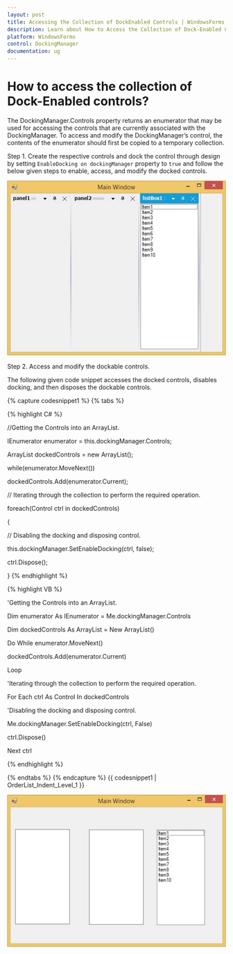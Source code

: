```yaml
---
layout: post
title: Accessing the Collection of DockEnabled Controls | WindowsForms | Syncfusion
description: Learn about How to Access the Collection of Dock-Enabled Controls, with Syncfusion Essential Studio Windows Forms
platform: WindowsForms
control: DockingManager
documentation: ug
---
```



# How to access the collection of Dock-Enabled controls?

The DockingManager.Controls property returns an enumerator that may be used for accessing the controls that are currently associated with the DockingManager. To access and modify the DockingManager’s control, the contents of the enumerator should first be copied to a temporary collection.

Step 1. Create the respective controls and dock the control through design by setting `EnableDocking on dockingManager` property to `true` and follow the below given steps to enable, access, and modify the docked controls.

 ![Enable Docking on DockingManager](Docked-Group_images/Docked-Group_img4.jpeg)


Step 2. Access and modify the dockable controls.

The following given code snippet accesses the docked controls, disables docking, and then disposes the dockable controls.

{% capture codesnippet1 %}
{% tabs %}

{% highlight C# %}


//Getting the Controls into an ArrayList.

IEnumerator enumerator = this.dockingManager.Controls; 

ArrayList dockedControls = new ArrayList(); 

while(enumerator.MoveNext()) 

dockedControls.Add(enumerator.Current); 

// Iterating through the collection to perform the required operation.

foreach(Control ctrl in dockedControls) 

{                         

// Disabling the docking and disposing control.

this.dockingManager.SetEnableDocking(ctrl, false); 

ctrl.Dispose(); 

}
{% endhighlight %}

{% highlight VB %}


'Getting the Controls into an ArrayList.

Dim enumerator As IEnumerator = Me.dockingManager.Controls

Dim dockedControls As ArrayList = New ArrayList()

Do While enumerator.MoveNext()

   dockedControls.Add(enumerator.Current)

Loop

'Iterating through the collection to perform the required operation.

For Each ctrl As Control In dockedControls

'Disabling the docking and disposing control.

Me.dockingManager.SetEnableDocking(ctrl, False)

ctrl.Dispose()

Next ctrl

{% endhighlight %}

{% endtabs %}
{% endcapture %}
{{ codesnippet1 | OrderList_Indent_Level_1 }}

 ![Access and modify the dockcontrols](Docked-Group_images/Docked-Group_img5.jpeg) 






